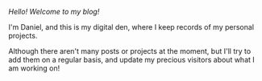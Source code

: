 _Hello! Welcome to my blog!_

I'm Daniel, and this is my digital den, where I keep records of my personal projects.

Although there aren't many posts or projects at the moment, but I'll try to add them on a regular basis, and update my precious visitors about what I am working on!
